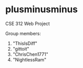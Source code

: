 # plusminusminus
CSE 312 Web Project

Group members:
1) "ThisIsDiff"
2) "gittoit"
3) "ChrisChen1771"
4) "NightlessRam"
